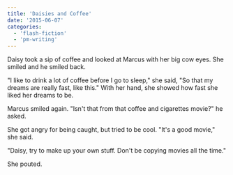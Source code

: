 ```yaml
---
title: 'Daisies and Coffee'
date: '2015-06-07'
categories:
  - 'flash-fiction'
  - 'pm-writing'
---
```


Daisy took a sip of coffee and looked at Marcus with her big cow eyes. She
smiled and he smiled back.

"I like to drink a lot of coffee before I go to sleep," she said, "So that my
dreams are really fast, like this." With her hand, she showed how fast she liked
her dreams to be.

Marcus smiled again. "Isn't that from that coffee and cigarettes movie?" he
asked.

She got angry for being caught, but tried to be cool. "It's a good movie," she
said.

"Daisy, try to make up your own stuff. Don't be copying movies all the time."

She pouted.
